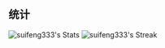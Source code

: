 ## 统计
![suifeng333's Stats](https://github-readme-stats.vercel.app/api?username=suifeng333&theme=vue-dark&show_icons=true&hide_border=true&count_private=true)
![suifeng333's Streak](https://github-readme-streak-stats.herokuapp.com/?user=suifeng333&theme=vue-dark&hide_border=true)
